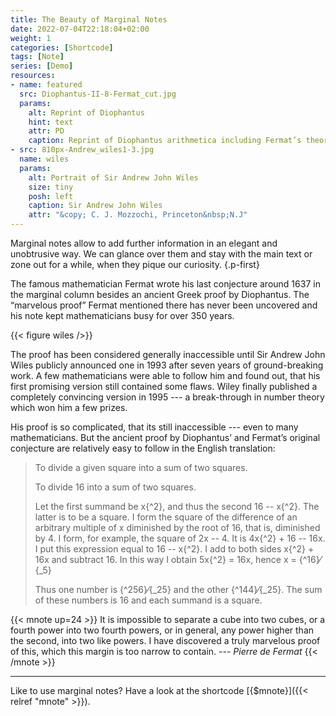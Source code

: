 ```yaml
---
title: The Beauty of Marginal Notes
date: 2022-07-04T22:18:04+02:00
weight: 1
categories: [Shortcode]
tags: [Note]
series: [Demo]
resources:
- name: featured
  src: Diophantus-II-8-Fermat_cut.jpg
  params:
    alt: Reprint of Diophantus
    hint: text
    attr: PD
    caption: Reprint of Diophantus arithmetica including Fermat’s theorem
- src: 810px-Andrew_wiles1-3.jpg
  name: wiles
  params:
    alt: Portrait of Sir Andrew John Wiles
    size: tiny
    posh: left 
    caption: Sir Andrew John Wiles
    attr: "&copy; C. J. Mozzochi, Princeton&nbsp;N.J"
---
```


Marginal notes allow to add further information in an elegant and unobtrusive way. We can glance over them and stay with the main text or zone out for a while, when they pique our curiosity.
{.p-first} <!--more-->

The famous mathematician Fermat wrote his last conjecture around 1637 in the marginal column besides an ancient Greek proof by Diophantus. The “marvelous proof” Fermat mentioned there has never been uncovered and his note kept mathematicians busy for over 350 years.  

{{< figure wiles />}}

The proof has been considered generally inaccessible until Sir Andrew John Wiles publicly announced one in 1993 after seven years of ground-breaking work. A few mathematicians were able to follow him and found out, that his first promising version still contained some flaws. Wiley finally published a completely convincing version in 1995 --- a break-through in number theory which won him a few prizes.  

His proof is so complicated, that its still inaccessible --- even to many mathematicians. But the ancient proof by Diophantus’ and Fermat’s original conjecture are relatively easy to follow in the English translation:  

> To divide a given square into a sum of two squares.
>
> To divide 16 into a sum of two squares.
>
> Let the first summand be x{^2}, and thus the second 16 -- x{^2}. The latter is to be a square. I form the square of the difference of an arbitrary multiple of x diminished by the root of 16, that is, diminished by 4. I form, for example, the square of 2x -- 4. It is 4x{^2} + 16 -- 16x. I put this expression equal to 16 -- x{^2}. I add to both sides x{^2} + 16x and subtract 16. In this way I obtain 5x{^2} = 16x, hence x = {^16}&frasl;{_5}
>
> Thus one number is {^256}&frasl;{_25} and the other {^144}&frasl;{_25}. The sum of these numbers is 16 and each summand is a square.

{{< mnote up=24 >}}
It is impossible to separate a cube into two cubes, or a fourth power into two fourth powers, or in general, any power higher than the second, into two like powers. I have discovered a truly marvelous proof of this, which this margin is too narrow to contain. --- _Pierre de Fermat_
{{< /mnote >}}

---

Like to use marginal notes? Have a look at the shortcode [{$mnote}]({{< relref "mnote" >}}).
